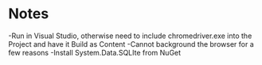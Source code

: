 ﻿# Notes
-Run in Visual Studio, otherwise need to include chromedriver.exe into the Project and have it Build as Content
-Cannot background the browser for a few reasons
-Install System.Data.SQLIte from NuGet